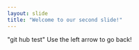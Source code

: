 ```yaml
---
layout: slide
title: "Welcome to our second slide!"
---
```

"git hub test"
Use the left arrow to go back!
